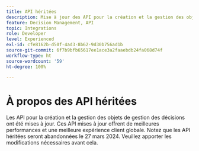 ```yaml
---
title: API héritées
description: Mise à jour des API pour la création et la gestion des objets de gestion des décisions.
feature: Decision Management, API
topic: Integrations
role: Developer
level: Experienced
exl-id: cfe8162b-d50f-4ad3-8b62-9d30b756ad1b
source-git-commit: 6f7b9bfb65617ee1ace3a2faaebdb24fa068d74f
workflow-type: ht
source-wordcount: '59'
ht-degree: 100%

---
```


# À propos des API héritées

Les API pour la création et la gestion des objets de gestion des décisions ont été mises à jour. Ces API mises à jour offrent de meilleures performances et une meilleure expérience client globale. Notez que les API héritées seront abandonnées le 27 mars 2024. Veuillez apporter les modifications nécessaires avant cela.
